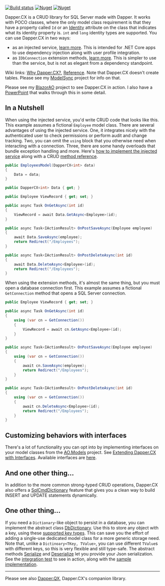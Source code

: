 [![Build status](https://ci.appveyor.com/api/projects/status/90etxh1r0aycv1j9?svg=true)](https://ci.appveyor.com/project/adamosoftware/dapper-cx) 
[![Nuget](https://img.shields.io/nuget/v/Dapper.CX.SqlServer?label=SqlServer)](https://www.nuget.org/packages/Dapper.CX.SqlServer/)
[![Nuget](https://img.shields.io/nuget/v/Dapper.CX.SqlServer.AspNetCore?label=AspNetCore)](https://www.nuget.org/packages/Dapper.CX.SqlServer.AspNetCore/)

Dapper.CX is a CRUD library for SQL Server made with Dapper. It works with POCO classes, where the only model class requirement is that they have a property called `Id` or an [Identity](https://github.com/adamosoftware/DbSchema.Attributes/blob/master/DbSchema.Attributes/Attributes/IdentityAttribute.cs) attribute on the class that indicates what its identity property is. `int` and `long` identity types are supported. You can use Dapper.CX in two ways:

- as an injected service, [learn more](https://github.com/adamfoneil/Dapper.CX/wiki/Using-Dapper.CX-with-Dependency-Injection). This is intended for .NET Core apps to use dependency injection along with user profile integration.
- as `IDbConnection` extension methods, [learn more](https://github.com/adamfoneil/Dapper.CX/wiki/Using-Dapper.CX-Extension-Methods). This is simpler to use than the service, but is not as elegant from a dependency standpoint.

Wiki links: [Why Dapper.CX?](https://github.com/adamosoftware/Dapper.CX/wiki), [Reference](https://github.com/adamosoftware/Dapper.CX/wiki/Crud-method-reference). Note that Dapper.CX doesn't create tables. Please see my [ModelSync](https://github.com/adamosoftware/ModelSync) project for info on that.

Please see my [BlazorAO](https://github.com/adamfoneil/BlazorAO) project to see Dapper.CX in action. I also have a [PowerPoint](https://1drv.ms/v/s!AvguHRnyJtWMmugqfwkiWSa0ZWlqUg?e=8rSid8) that walks through this in some detail.

## In a Nutshell
When using the injected service, you'd write CRUD code that looks like this. This example assumes a fictional `Employee` model class. There are several advantages of using the injected service. One, it integrates nicely with the authenticated user to check permissions or perform audit and change tracking. Two, you can omit the `using` block that you otherwise need when interacting with a connection. Three, there are some handy overloads that bundle exception handling and more. Here's [how to implement the injected service](https://github.com/adamfoneil/Dapper.CX/wiki/Using-Dapper.CX-with-Dependency-Injection) along with a CRUD [method reference](https://github.com/adamfoneil/Dapper.CX/wiki/SqlCrudService-reference).

```csharp
public EmployeesModel(DapperCX<int> data)
{
	Data = data;
}

public DapperCX<int> Data { get; }

public Employee ViewRecord { get; set; }

public async Task OnGetAsync(int id)
{
    ViewRecord = await Data.GetAsync<Employee>(id);
}

public async Task<IActionResult> OnPostSaveAsync(Employee employee)
{
    await Data.SaveAsync(employee);
    return Redirect("/Employees");
}

public async Task<IActionResult> OnPostDeleteAsync(int id)
{
    await Data.DeleteAsync<Employee>(id);
    return Redirect("/Employees");
}
```

When using the extension methods, it's almost the same thing, but you must open a database connection first. This example assumes a fictional `GetConnection` method that opens a SQL Server connection.

```csharp
public Employee ViewRecord { get; set; }

public async Task OnGetAsync(int id)
{
    using (var cn = GetConnection())
    {
        ViewRecord = await cn.GetAsync<Employee>(id);
    }    
}

public async Task<IActionResult> OnPostSaveAsync(Employee employee)
{
    using (var cn = GetConnection())
    {
        await cn.SaveAsync(employee);
        return Redirect("/Employees");
    }
}

public async Task<IActionResult> OnPostDeleteAsync(int id)
{
    using (var cn = GetConnection())
    {
        await cn.DeleteAsync<Employee>(id);
        return Redirect("/Employees");
    }
}
```

## Customizing behaviors with interfaces
There's a lot of functionality you can opt into by implementing interfaces on your model classes from the [AO.Models](https://github.com/adamfoneil/Models) project. See [Extending Dapper.CX with Interfaces](https://github.com/adamfoneil/Dapper.CX/wiki/Extending-Dapper.CX-with-Opt-in-Interfaces). Available interfaces are [here](https://github.com/adamfoneil/Models/tree/master/Models/Interfaces).

## And one other thing...
In addition to the more common strong-typed CRUD operations, Dapper.CX also offers a [SqlCmdDictionary](https://github.com/adamosoftware/Dapper.CX/wiki/Using-SqlCmdDictionary) feature that gives you a clean way to build INSERT and UPDATE statements dynamically.

## One other thing...
If you need a `Dictionary`-like object to persist in a database, you can implement the abstract class [DbDictionary](https://github.com/adamfoneil/Dapper.CX/blob/master/Dapper.CX.Base/Abstract/DbDictionary.cs). Use this to store any object with a key, using these [supported key types](https://github.com/adamfoneil/Dapper.CX/blob/master/Dapper.CX.Base/Abstract/DbDictionary.cs#L29-L35). This can save you the effort of adding a single-use dedicated model class for a more generic storage need. Note that, unlike a `Dictinoary<TKey, TValue>`, you can use different `TValue`s with different keys, so this is very flexible and still type-safe. The abstract methods [Serialize](https://github.com/adamfoneil/Dapper.CX/blob/master/Dapper.CX.Base/Abstract/DbDictionary.cs#L65) and [Deserialize](https://github.com/adamfoneil/Dapper.CX/blob/master/Dapper.CX.Base/Abstract/DbDictionary.cs#L63) let you provide your Json serialization. See the [integration test](https://github.com/adamfoneil/Dapper.CX/blob/master/Tests.Base/SqlIntegration.cs#L116) to see in action, along with the [sample implementation](https://github.com/adamfoneil/Dapper.CX/blob/master/Tests.Base/SampleDbDictionary.cs).

---
Please see also [Dapper.QX](https://github.com/adamosoftware/Dapper.QX), Dapper.CX's companion library.
